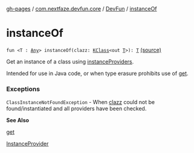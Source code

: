 [gh-pages](../../index.md) / [com.nextfaze.devfun.core](../index.md) / [DevFun](index.md) / [instanceOf](./instance-of.md)

# instanceOf

`fun <T : `[`Any`](https://kotlinlang.org/api/latest/jvm/stdlib/kotlin/-any/index.html)`> instanceOf(clazz: `[`KClass`](https://kotlinlang.org/api/latest/jvm/stdlib/kotlin.reflect/-k-class/index.html)`<out `[`T`](instance-of.md#T)`>): `[`T`](instance-of.md#T) [(source)](https://github.com/NextFaze/dev-fun/tree/master/devfun/src/main/java/com/nextfaze/devfun/core/DevFun.kt#L403)

Get an instance of a class using [instanceProviders](instance-providers.md).

Intended for use in Java code, or when type erasure prohibits use of [get](get.md).

### Exceptions

`ClassInstanceNotFoundException` - When [clazz](instance-of.md#com.nextfaze.devfun.core.DevFun$instanceOf(kotlin.reflect.KClass((com.nextfaze.devfun.core.DevFun.instanceOf.T)))/clazz) could not be found/instantiated and all providers have been checked.

**See Also**

[get](get.md)

[InstanceProvider](../../com.nextfaze.devfun.inject/-instance-provider/index.md)

